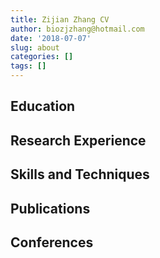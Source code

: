 ```yaml
---
title: Zijian Zhang CV
author: biozjzhang@hotmail.com
date: '2018-07-07'
slug: about
categories: []
tags: []
---
```

## Education



## Research Experience

## Skills and Techniques

## Publications

## Conferences 

